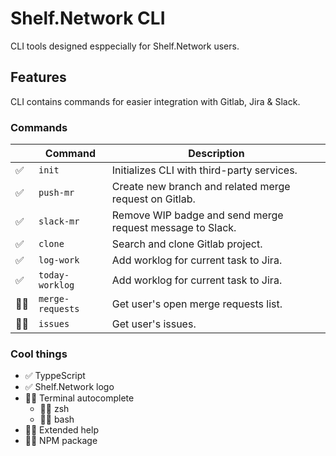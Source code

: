 # Shelf.Network CLI

CLI tools designed esppecially for Shelf.Network users.

## Features

CLI contains commands for easier integration with Gitlab, Jira & Slack.

### Commands

|      | Command           | Description  
| ---- | ----------------- | ---------------
| ✅   | `init`            | Initializes CLI with third-party services.
| ✅   | `push-mr`         | Create new branch and related merge request on Gitlab.
| ✅   | `slack-mr`        | Remove WIP badge and send merge request message to Slack.
| ✅   | `clone`           | Search and clone Gitlab project.
| ✅   | `log-work`        | Add worklog for current task to Jira.
| ✅   | `today-worklog`   | Add worklog for current task to Jira.
| 🧑‍💻   | `merge-requests`  | Get user's open merge requests list.
| 🧑‍💻   | `issues`          | Get user's issues.

### Cool things

- ✅ TyppeScript
- ✅ Shelf.Network logo
- 🧑‍💻 Terminal autocomplete
  - 🧑‍💻 zsh
  - 🧑‍💻 bash
- 🧑‍💻 Extended help
- 🧑‍💻 NPM package

